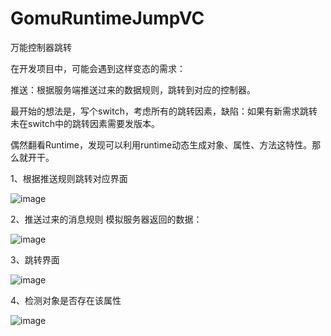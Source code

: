 # GomuRuntimeJumpVC

万能控制器跳转

在开发项目中，可能会遇到这样变态的需求：

推送：根据服务端推送过来的数据规则，跳转到对应的控制器。

最开始的想法是，写个switch，考虑所有的跳转因素，缺陷：如果有新需求跳转未在switch中的跳转因素需要发版本。

偶然翻看Runtime，发现可以利用runtime动态生成对象、属性、方法这特性。那么就开干。

1、根据推送规则跳转对应界面

![image](https://github.com/PBgitHub/MyImage/raw/master/git_Image/GomuRuntimeJumpImage/GomuRuntimeJumpImage1.png)

2、推送过来的消息规则
模拟服务器返回的数据：

![image](https://github.com/PBgitHub/MyImage/raw/master/git_Image/GomuRuntimeJumpImage/GomuRuntimeJumpImage2.png)

3、跳转界面

![image](https://github.com/PBgitHub/MyImage/raw/master/git_Image/GomuRuntimeJumpImage/GomuRuntimeJumpImage3.png)

4、检测对象是否存在该属性

![image](https://github.com/PBgitHub/MyImage/raw/master/git_Image/GomuRuntimeJumpImage/GomuRuntimeJumpImage4.png)
